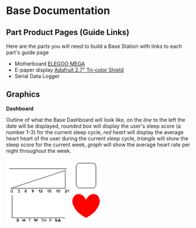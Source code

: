 # Base Documentation


## **Part Product Pages (Guide Links)**

Here are the parts you will need to build a Base Station with links to each part's guide page

- Motherboard [ELEGOO MEGA](https://www.elegoo.com/products/elegoo-mega-2560-r3-board)
- E-paper display [Adafruit 2.7" Tri-color Shield](https://www.adafruit.com/product/4229)
- Serial Data Logger []()


## Graphics

**Dashboard**

Outline of what the Base Dashboard will look like, on the *line* to the left the date will be displayed, *rounded box* will display the user's sleep score (a number 1-3) for the current sleep cycle, *red heart* will display the average heart heart of the user during the current sleep cycle, *triangle* will show the sleep score for the current week, *graph* will show the average heart rate per night throughout the week.

![Dashboard Outline](base/images/Dashboard.bmp)  
